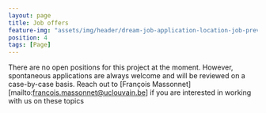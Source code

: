 ```yaml
---
layout: page
title: Job offers
feature-img: "assets/img/header/dream-job-application-location-job-preview.jpg"
position: 4
tags: [Page]
---
```


There are no open positions for this project at the moment. However, spontaneous applications are always welcome and will be reviewed on a case-by-case basis. Reach out to [François Massonnet][mailto:francois.massonnet@uclouvain.be] if you are interested in working with us on these topics
